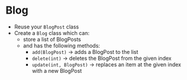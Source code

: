 # Blog

- Reuse your `BlogPost` class
- Create a `Blog` class which can:
  - store a list of BlogPosts
  - and has the following methods:
    - `add(BlogPost)` -> adds a BlogPost to the list
    - `delete(int)` -> deletes the BlogPost from the given index
    - `update(int, BlogPost)` -> replaces an item at the given index
    with a new BlogPost
